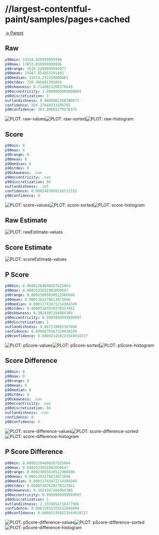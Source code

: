 
# //largest-contentful-paint/samples/pages+cached

[→ Parent](../..)


## Raw


```yaml
p90min: 14318.820999999998
p90max: 17853.050999999996
p90range: 3534.2299999999977
p90mean: 15567.054053191492
p90median: 15414.232250000001
p90stdev: 750.405081705004
p90skewness: 0.7140013280376649
p90eccentricity: 1.0000000000000004
p90discretization: 1
outlandishness: 0.9886981368780672
confidence: 504.27644333496795
p90confidence: 303.39605279576375

```

![PLOT: raw-values](./raw/values.svg)![PLOT: raw-sorted](./raw/sorted.svg)![PLOT: raw-histogram](./raw/histogram.svg)
## Score


```yaml
p90min: 0
p90max: 0
p90range: 0
p90mean: 0
p90median: 0
p90stdev: 0
p90skewness: .nan
p90eccentricity: .nan
p90discretization: 94
outlandishness: .inf
confidence: 0.0005487899156712152
p90confidence: 0

```

![PLOT: score-values](./score/values.svg)![PLOT: score-sorted](./score/sorted.svg)![PLOT: score-histogram](./score/histogram.svg)
## Raw Estimate

![PLOT: rawEstimate-values](./rawEstimate/values.svg)
## Score Estimate

![PLOT: scoreEstimate-values](./scoreEstimate/values.svg)
## P Score


```yaml
p90min: 0.00002264698507525864
p90max: 0.0002533032902050647
p90range: 0.00023065630512980606
p90mean: 0.0001193278413871686
p90median: 0.00011743471214384349
p90stdev: 0.00005307620270323941
p90skewness: 0.3024387284964389
p90eccentricity: 0.9999999999999997
p90discretization: 1
outlandishness: 9.887139602367846
confidence: 0.0006870167328410329
p90confidence: 0.000021459223544918727

```

![PLOT: pScore-values](./pScore/values.svg)![PLOT: pScore-sorted](./pScore/sorted.svg)![PLOT: pScore-histogram](./pScore/histogram.svg)
## Score Difference


```yaml
p90min: 0
p90max: 0
p90range: 0
p90mean: 0
p90median: 0
p90stdev: 0
p90skewness: .nan
p90eccentricity: .nan
p90discretization: 94
outlandishness: .nan
confidence: 0
p90confidence: 0

```

![PLOT: score-difference-values](./score-difference/values.svg)![PLOT: score-difference-sorted](./score-difference/sorted.svg)![PLOT: score-difference-histogram](./score-difference/histogram.svg)
## P Score Difference


```yaml
p90min: 0.00002264698507525864
p90max: 0.0002533032902050647
p90range: 0.00023065630512980606
p90mean: 0.0001193278413871686
p90median: 0.00011743471214384349
p90stdev: 0.00005307620270323941
p90skewness: 0.3024387284964389
p90eccentricity: 0.9999999999999997
p90discretization: 1
outlandishness: 2.1559854716477966
confidence: 0.00015931555532848894
p90confidence: 0.000021459223544918727

```

![PLOT: pScore-difference-values](./pScore-difference/values.svg)![PLOT: pScore-difference-sorted](./pScore-difference/sorted.svg)![PLOT: pScore-difference-histogram](./pScore-difference/histogram.svg)